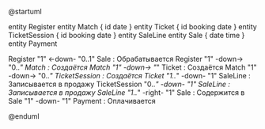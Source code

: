 @startuml

entity Register
entity Match
{
    id
    date
}
entity Ticket
{
    id
    booking
    date
}
entity TicketSession
{
    id
    booking
    date
}
entity SaleLine
entity Sale
{
    date
    time
}
entity Payment

Register "1" <-down- "0..1" Sale : Обрабатывается
Register "1" -down-> "0..*" Match : Создаётся
Match "1" -down-> "*" Ticket : Создаётся
Match "1" -down-> "0..*" TicketSession : Создаётся
Ticket "1..*" -down- "1" SaleLine : Записывается в продажу
TicketSession "0..*" -down- "1" SaleLine : Записывается в продажу
SaleLine "1..*" -right- "1" Sale : Содержится в
Sale "1" -down- "1" Payment : Оплачивается

@enduml